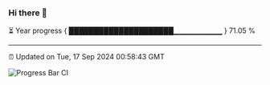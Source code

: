 ### Hi there 👋

⏳ Year progress { █████████████████████▁▁▁▁▁▁▁▁▁ } 71.05 %

---

⏰ Updated on Tue, 17 Sep 2024 00:58:43 GMT

![Progress Bar CI](https://github.com/JuvenileQ/Progress-Bar-CI/workflows/main/badge.svg)
